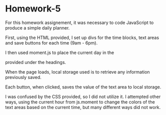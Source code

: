 # Homework-5

For this homework assignement, it was necessary to code JavaScript to produce a simple daily planner.  

First, using the HTML provided, I set up divs for the time blocks, text areas and save buttons for each time (9am - 6pm).

I then used moment.js to place the current day in the <p> provided under the headings.

When the page loads, local storage used is to retrieve any information previously saved.

Each button, when clicked, saves the value of the text area to local storage.

I was confused by the CSS provided, so I did not utilize it.  I attempted other ways, using the current hour from js.moment to change the colors of the text areas based on the current time, but many different ways did not work.

